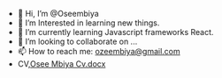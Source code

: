 - 👋 Hi, I’m @Oseembiya 
- 👀 I’m Interested in learning new things.
- 🌱 I’m currently learning Javascript frameworks React. 
- 💞️ I’m looking to collaborate on ...
- 📫 How to reach me: ozeembiya@gmail.com
- CV,[Osee Mbiya Cv.docx](https://github.com/Oseembiya/Oseembiya/files/15079996/Osee.Mbiya.The.Actual.Cv.docx)

<!---
Oseembiya is a ✨ special ✨ repository because its `README.md` (this file) appears on your GitHub profile.
You can click the Preview link to take a look at your changes.
--->

